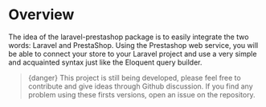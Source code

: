 # Overview

The idea of the laravel-prestashop package is to easily integrate the two words: Laravel and PrestaShop. Using the Prestashop web service, you will be able to connect your store to your Laravel project and use a very simple and acquainted syntax just like the Eloquent query builder.

> {danger} This project is still being developed, please feel free to contribute and give ideas through Github discussion. If you find any problem using these firsts versions, open an issue on the repository.
